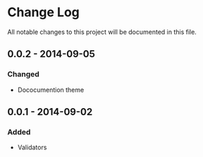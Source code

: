 # Change Log
All notable changes to this project will be documented in this file.

## 0.0.2 - 2014-09-05
### Changed
- Dococumention theme

## 0.0.1 - 2014-09-02
### Added
- Validators
